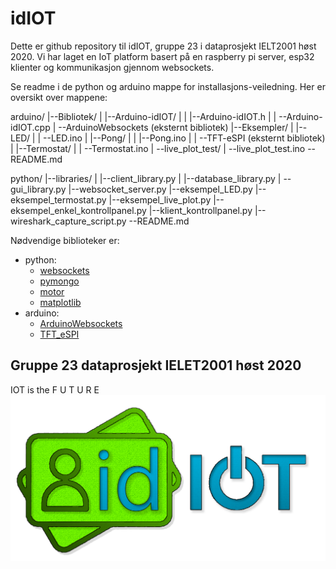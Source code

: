 # idIOT

Dette er github repository til idIOT, gruppe 23 i dataprosjekt IELT2001 høst 2020.
Vi har laget en IoT platform basert på en raspberry pi server, esp32 klienter og kommunikasjon gjennom websockets.

Se readme i de python og arduino mappe for installasjons-veiledning. Her er oversikt over mappene:

arduino/
|--Bibliotek/
|  |--Arduino-idIOT/
|  |  |--Arduino-idIOT.h
|  |  \--Arduino-idIOT.cpp
|  \--ArduinoWebsockets (eksternt bibliotek)
|--Eksempler/
|  |--LED/
|  |  \--LED.ino
|  |--Pong/
|  |  |--Pong.ino
|  |  \--TFT-eSPI (eksternt bibliotek)
|  |--Termostat/
|  |  \--Termostat.ino
|  \--live_plot_test/
|     \--live_plot_test.ino
\--README.md

python/
|--libraries/
|  |--client_library.py
|  |--database_library.py
|  \--gui_library.py
|--websocket_server.py
|--eksempel_LED.py
|--eksempel_termostat.py
|--eksempel_live_plot.py
|--eksempel_enkel_kontrollpanel.py
|--klient_kontrollpanel.py
|--wireshark_capture_script.py
\--README.md

Nødvendige biblioteker er:
* python:
	* [websockets](https://pypi.org/project/websockets/)
	* [pymongo](https://pypi.org/project/pymongo/)
	* [motor](https://pypi.org/project/motor/)
	* [matplotlib](https://pypi.org/project/matplotlib/)
* arduino:
	* [ArduinoWebsockets](https://github.com/gilmaimon/ArduinoWebsockets)
	* [TFT_eSPI](https://www.arduino.cc/reference/en/libraries/tft_espi/)

## Gruppe 23 dataprosjekt IELET2001 høst 2020

IOT is the F U T U R E
![](Dokumentasjon/Bilder/idIOT-logo-transparent.png)


